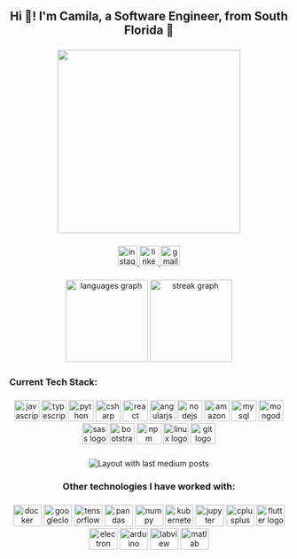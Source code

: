 <h2 align="center">Hi 👋! I'm Camila, a Software Engineer, from South Florida 🌴</h2>

###

<div align="center">
  <img height="330" src="https://res.cloudinary.com/practicaldev/image/fetch/s--2bZIjPGC--/c_limit%2Cf_auto%2Cfl_progressive%2Cq_66%2Cw_880/https://dev-to-uploads.s3.amazonaws.com/i/d4tvukbt5mra37cvwklk.gif"  />
</div>

###

<div align="center">
  <a href="https://www.instagram.com/foreigncoders/" target="_blank">
    <img src="https://img.shields.io/static/v1?message=Instagram&logo=instagram&label=&color=E4405F&logoColor=white&labelColor=&style=for-the-badge" height="35" alt="instagram logo"  />
  </a>
  <a href="https://www.linkedin.com/in/camilasandovals/" target="_blank">
    <img src="https://img.shields.io/static/v1?message=LinkedIn&logo=linkedin&label=&color=0077B5&logoColor=white&labelColor=&style=for-the-badge" height="35" alt="linkedin logo"  />
  </a>
  <a href="mailto:csandoval.eng@gmail.com" target="_blank">
    <img src="https://img.shields.io/static/v1?message=Gmail&logo=gmail&label=&color=D14836&logoColor=white&labelColor=&style=for-the-badge" height="35" alt="gmail logo"  />
  </a>
</div>

###

<div align="center">
  <img src="https://github-readme-stats.vercel.app/api/top-langs?username=camilasandovals&locale=en&hide_title=false&layout=compact&card_width=320&langs_count=6&theme=ayu-mirage&hide_border=false" height="148" alt="languages graph"  />
  <img src="https://streak-stats.demolab.com?user=camilasandovals&locale=en&mode=daily&theme=ayu-mirage&hide_border=false&border_radius=5" height="148" alt="streak graph"  />
</div>

###

<h3 align="left">Current Tech Stack:</h3>

###

<div align="center">
  <img src="https://cdn.jsdelivr.net/gh/devicons/devicon/icons/javascript/javascript-original.svg" height="38" width="45" alt="javascript logo"  />
  <img src="https://cdn.jsdelivr.net/gh/devicons/devicon/icons/typescript/typescript-plain.svg" height="38" width="45" alt="typescript logo"  />
  <img src="https://cdn.jsdelivr.net/gh/devicons/devicon/icons/python/python-original.svg" height="38" width="45" alt="python logo"  />
  <img src="https://cdn.jsdelivr.net/gh/devicons/devicon/icons/csharp/csharp-original.svg" height="38" width="45" alt="csharp logo"  />
  <img src="https://cdn.jsdelivr.net/gh/devicons/devicon/icons/react/react-original.svg" height="38" width="45" alt="react logo"  />
  <img src="https://cdn.jsdelivr.net/gh/devicons/devicon/icons/angularjs/angularjs-plain.svg" height="38" width="45" alt="angularjs logo"  />
  <img src="https://cdn.jsdelivr.net/gh/devicons/devicon/icons/nodejs/nodejs-original.svg" height="38" width="45" alt="nodejs logo"  />
  <img src="https://cdn.jsdelivr.net/gh/devicons/devicon/icons/amazonwebservices/amazonwebservices-original.svg" height="38" width="45" alt="amazonwebservices logo"  />
  <img src="https://cdn.jsdelivr.net/gh/devicons/devicon/icons/mysql/mysql-original.svg" height="38" width="45" alt="mysql logo"  />
  <img src="https://cdn.jsdelivr.net/gh/devicons/devicon/icons/mongodb/mongodb-original.svg" height="38" width="45" alt="mongodb logo"  />
  <img src="https://cdn.jsdelivr.net/gh/devicons/devicon/icons/sass/sass-original.svg" height="38" width="45" alt="sass logo"  />
  <img src="https://cdn.jsdelivr.net/gh/devicons/devicon/icons/bootstrap/bootstrap-original.svg" height="38" width="45" alt="bootstrap logo"  />
  <img src="https://cdn.jsdelivr.net/gh/devicons/devicon/icons/npm/npm-original-wordmark.svg" height="38" width="45" alt="npm logo"  />
  <img src="https://cdn.jsdelivr.net/gh/devicons/devicon/icons/linux/linux-original.svg" height="38" width="45" alt="linux logo"  />
  <img src="https://cdn.jsdelivr.net/gh/devicons/devicon/icons/git/git-original.svg" height="38" width="45" alt="git logo"  />
</div>

###

<div align="center">
  <img src="https://github-read-medium-git-main.pahlevikun.vercel.app/latest?limit=4&username=camilasandovals&theme=ayu-mirage" alt="Layout with last medium posts"  />
</div>

###

<h3 align="center">Other technologies I have worked with:</h3>

###

<div align="center">
  <img src="https://cdn.jsdelivr.net/gh/devicons/devicon/icons/docker/docker-original.svg" height="39" width="51" alt="docker logo"  />
  <img src="https://cdn.jsdelivr.net/gh/devicons/devicon/icons/googlecloud/googlecloud-original.svg" height="39" width="51" alt="googlecloud logo"  />
  <img src="https://cdn.jsdelivr.net/gh/devicons/devicon/icons/tensorflow/tensorflow-original.svg" height="39" width="51" alt="tensorflow logo"  />
  <img src="https://cdn.jsdelivr.net/gh/devicons/devicon/icons/pandas/pandas-original.svg" height="39" width="51" alt="pandas logo"  />
  <img src="https://cdn.jsdelivr.net/gh/devicons/devicon/icons/numpy/numpy-original.svg" height="39" width="51" alt="numpy logo"  />
  <img src="https://cdn.jsdelivr.net/gh/devicons/devicon/icons/kubernetes/kubernetes-plain.svg" height="39" width="51" alt="kubernetes logo"  />
  <img src="https://cdn.jsdelivr.net/gh/devicons/devicon/icons/jupyter/jupyter-original.svg" height="39" width="51" alt="jupyter logo"  />
  <img src="https://cdn.jsdelivr.net/gh/devicons/devicon/icons/cplusplus/cplusplus-original.svg" height="39" width="51" alt="cplusplus logo"  />
  <img src="https://cdn.jsdelivr.net/gh/devicons/devicon/icons/flutter/flutter-original.svg" height="39" width="51" alt="flutter logo"  />
  <img src="https://cdn.jsdelivr.net/gh/devicons/devicon/icons/electron/electron-original.svg" height="39" width="51" alt="electron logo"  />
  <img src="https://cdn.jsdelivr.net/gh/devicons/devicon/icons/arduino/arduino-original.svg" height="39" width="51" alt="arduino logo"  />
  <img src="https://cdn.jsdelivr.net/gh/devicons/devicon/icons/labview/labview-original.svg" height="39" width="51" alt="labview logo"  />
  <img src="https://cdn.jsdelivr.net/gh/devicons/devicon/icons/matlab/matlab-original.svg" height="39" width="51" alt="matlab logo"  />
</div>

###

